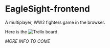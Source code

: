 # EagleSight-frontend

A multiplayer, WW2 fighters game in the browser.

Here is the ![Trello board](https://trello.com/b/FcGCRZGN/eaglesight)

*MORE INFO TO COME*
